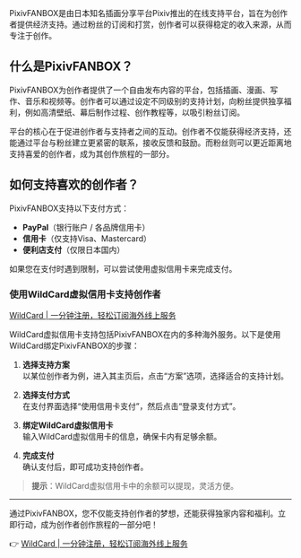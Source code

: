 PixivFANBOX是由日本知名插画分享平台Pixiv推出的在线支持平台，旨在为创作者提供经济支持。通过粉丝的订阅和打赏，创作者可以获得稳定的收入来源，从而专注于创作。

## 什么是PixivFANBOX？

PixivFANBOX为创作者提供了一个自由发布内容的平台，包括插画、漫画、写作、音乐和视频等。创作者可以通过设定不同级别的支持计划，向粉丝提供独享福利，例如高清壁纸、幕后制作过程、创作教程等，以吸引粉丝订阅。

平台的核心在于促进创作者与支持者之间的互动。创作者不仅能获得经济支持，还能通过平台与粉丝建立更紧密的联系，接收反馈和鼓励。而粉丝则可以更近距离地支持喜爱的创作者，成为其创作旅程的一部分。

## 如何支持喜欢的创作者？

PixivFANBOX支持以下支付方式：

- **PayPal**（银行账户 / 各品牌信用卡）
- **信用卡**（仅支持Visa、Mastercard）
- **便利店支付**（仅限日本国内）

如果您在支付时遇到限制，可以尝试使用虚拟信用卡来完成支付。

### 使用WildCard虚拟信用卡支持创作者

[WildCard | 一分钟注册，轻松订阅海外线上服务](https://bit.ly/bewildcard)

WildCard虚拟信用卡支持包括PixivFANBOX在内的多种海外服务。以下是使用WildCard绑定PixivFANBOX的步骤：

1. **选择支持方案**  
   以某位创作者为例，进入其主页后，点击“方案”选项，选择适合的支持计划。

2. **选择支付方式**  
   在支付界面选择“使用信用卡支付”，然后点击“登录支付方式”。

3. **绑定WildCard虚拟信用卡**  
   输入WildCard虚拟信用卡的信息，确保卡内有足够余额。

4. **完成支付**  
   确认支付后，即可成功支持创作者。

> **提示**：WildCard虚拟信用卡中的余额可以提现，灵活方便。

---

通过PixivFANBOX，您不仅能支持创作者的梦想，还能获得独家内容和福利。立即行动，成为创作者创作旅程的一部分吧！

👉 [WildCard | 一分钟注册，轻松订阅海外线上服务](https://bit.ly/bewildcard)